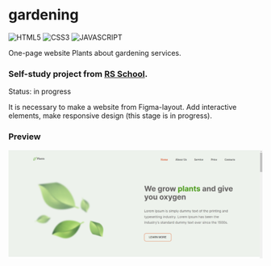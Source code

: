 # gardening

![HTML5](https://img.shields.io/badge/HTML5-E34F26?style=for-the-badge&logo=html5&logoColor=white)
![CSS3](https://img.shields.io/badge/CSS3-1572B6?style=for-the-badge&logo=css3&logoColor=white)
![JAVASCRIPT](https://img.shields.io/badge/JavaScript-323330?style=for-the-badge&logo=javascript&logoColor=F7DF1E)

One-page website Plants about gardening services.

### Self-study project from [RS School](https://rs.school/).

Status: in progress

It is necessary to make a website from Figma-layout. Add interactive elements, make responsive design (this stage is in progress).

### Preview
![plants-layout](./images/plants.png)